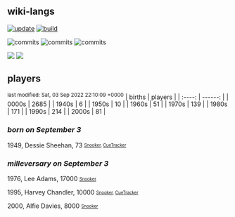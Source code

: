 ## wiki-langs
[![update](https://github.com/dreamerminsk/wiki-langs/actions/workflows/update-tables.yml/badge.svg)](https://github.com/dreamerminsk/wiki-langs/actions/workflows/update-tables.yml)
[![build](https://github.com/dreamerminsk/wiki-langs/actions/workflows/build.yml/badge.svg)](https://github.com/dreamerminsk/wiki-langs/actions/workflows/build.yml)

![commits](https://img.shields.io/github/commit-activity/y/dreamerminsk/wiki-langs)
![commits](https://img.shields.io/github/commit-activity/m/dreamerminsk/wiki-langs)
![commits](https://img.shields.io/github/commit-activity/w/dreamerminsk/wiki-langs)

![](https://img.shields.io/github/languages/code-size/dreamerminsk/wiki-langs)
![](https://img.shields.io/github/repo-size/dreamerminsk/wiki-langs)

## players
<sup>last modified: Sat, 03 Sep 2022 22:10:09 +0000</sup>
| births | players |
| :----: | ------: |
| 0000s | 2685 |
| 1940s | 6 |
| 1950s | 10 |
| 1960s | 51 |
| 1970s | 139 |
| 1980s | 171 |
| 1990s | 214 |
| 2000s | 81 |

### ***born on September  3***
1949, Dessie Sheehan, 73 <sub><sup>[Snooker](http://www.snooker.org/res/index.asp?player=594), [CueTracker](http://cuetracker.net/Players/dessie-sheehan/)</sup></sub>


### ***milleversary on September  3***
1976, Lee Adams, 17000 <sub><sup>[Snooker](http://www.snooker.org/res/index.asp?player=2686)</sup></sub>

1995, Harvey Chandler, 10000 <sub><sup>[Snooker](http://www.snooker.org/res/index.asp?player=982), [CueTracker](http://cuetracker.net/Players/harvey-chandler/)</sup></sub>

2000, Alfie Davies, 8000 <sub><sup>[Snooker](http://www.snooker.org/res/index.asp?player=2803)</sup></sub>



